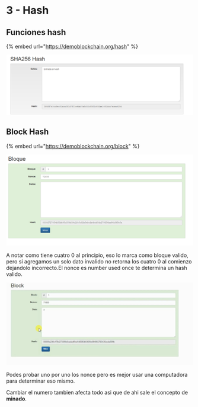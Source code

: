 # 3 - Hash

## Funciones hash

{% embed url="https://demoblockchain.org/hash" %}

![](../../.gitbook/assets/imagen%20%28300%29.png)

## Block Hash

{% embed url="https://demoblockchain.org/block" %}

![](../../.gitbook/assets/imagen%20%28306%29.png)

A notar como tiene cuatro 0 al principio, eso lo marca como bloque valido, pero si agregamos un solo dato invalido no retorna los cuatro 0 al comienzo dejandolo incorrecto.El nonce es number used once te determina un hash valido.

![](../../.gitbook/assets/imagen%20%28305%29.png)

Podes probar uno por uno los nonce pero es mejor usar una computadora para determinar eso mismo.

Cambiar el numero tambien afecta todo asi que de ahi sale el concepto de **minado**.




